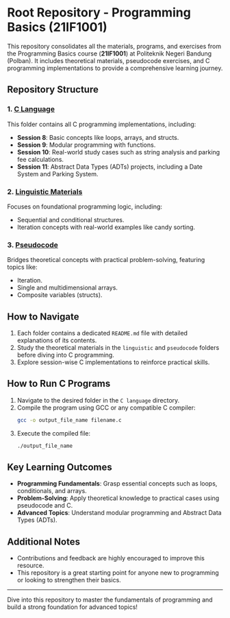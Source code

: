 # Root Repository - Programming Basics (21IF1001)

This repository consolidates all the materials, programs, and exercises from the Programming Basics course (**21IF1001**) at Politeknik Negeri Bandung (Polban). It includes theoretical materials, pseudocode exercises, and C programming implementations to provide a comprehensive learning journey.

## Repository Structure

### 1. [C Language](./C%20language/)

This folder contains all C programming implementations, including:

-   **Session 8**: Basic concepts like loops, arrays, and structs.
-   **Session 9**: Modular programming with functions.
-   **Session 10**: Real-world study cases such as string analysis and parking fee calculations.
-   **Session 11**: Abstract Data Types (ADTs) projects, including a Date System and Parking System.

### 2. [Linguistic Materials](./linguistic/)

Focuses on foundational programming logic, including:

-   Sequential and conditional structures.
-   Iteration concepts with real-world examples like candy sorting.

### 3. [Pseudocode](./pseudocode/)

Bridges theoretical concepts with practical problem-solving, featuring topics like:

-   Iteration.
-   Single and multidimensional arrays.
-   Composite variables (structs).

## How to Navigate

1. Each folder contains a dedicated `README.md` file with detailed explanations of its contents.
2. Study the theoretical materials in the `linguistic` and `pseudocode` folders before diving into C programming.
3. Explore session-wise C implementations to reinforce practical skills.

## How to Run C Programs

1. Navigate to the desired folder in the `C language` directory.
2. Compile the program using GCC or any compatible C compiler:
    ```bash
    gcc -o output_file_name filename.c
    ```
3. Execute the compiled file:
    ```bash
    ./output_file_name
    ```

## Key Learning Outcomes

-   **Programming Fundamentals**: Grasp essential concepts such as loops, conditionals, and arrays.
-   **Problem-Solving**: Apply theoretical knowledge to practical cases using pseudocode and C.
-   **Advanced Topics**: Understand modular programming and Abstract Data Types (ADTs).

## Additional Notes

-   Contributions and feedback are highly encouraged to improve this resource.
-   This repository is a great starting point for anyone new to programming or looking to strengthen their basics.

---

Dive into this repository to master the fundamentals of programming and build a strong foundation for advanced topics!
